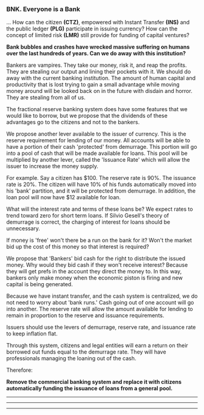 
### BNK. Everyone is a Bank

... How can the citizen **(CTZ)**, empowered with Instant Transfer **(INS)** and the public ledger **(PLG)** participate in issuing currency?  How can the concept of limited risk **(LMR)** still provide for funding of capital ventures?

**Bank bubbles and crashes have wrecked massive suffering on humans over the last hundreds of years.  Can we do away with this institution?**

Bankers are vampires.  They take our money, risk it, and reap the profits.  They are stealing our output and lining their pockets with it.  We should do away with the current banking institution.  The amount of human capital and productivity that is lost trying to gain a small advantage while moving money around will be looked back on in the future with disdain and horror.  They are stealing from all of us.

The fractional reserve banking system does have some features that we would like to borrow, but we propose that the dividends of these advantages go to the citizens and not to the bankers.

We propose another lever available to the issuer of currency.  This is the reserve requirement for lending of our money.  All accounts will be able to have a portion of their cash 'protected' from demurrage.  This portion will go into a pool of cash that will be made available for loans.  This pool will be multiplied by another lever, called the 'Issuance Rate' which will allow the issuer to increase the money supply.

For example.  Say a citizen has $100.  The reserve rate is 90%.  The issuance rate is 20%.  The citizen will have 10% of his funds automatically moved into his 'bank' partition, and it will be protected from demurrage.  In addition, the loan pool will now have $12 available for loan.

What will the interest rate and terms of these loans be?  We expect rates to trend toward zero for short term loans. If Silvio Gesell's theory of demurrage is correct, the charging of interest for loans should be unnecessary.

If money is 'free' won't there be a run on the bank for it?  Won't the market bid up the cost of this money so that interest is required?

We propose that 'Bankers' bid cash for the right to distribute the issued money.  Why would they bid cash if they won't receive interest?  Because they will get prefs in the account they direct the money to.  In this way, bankers only make money when the economic piston is firing and new capital is being generated.

Because we have instant transfer, and the cash system is centralized, we do not need to worry about 'bank runs.'  Cash going out of one account will go into another.  The reserve rate will allow the amount available for lending to remain in proportion to the reserve and issuance requirements.

Issuers should use the levers of demurrage, reserve rate, and issuance rate to keep inflation flat.

Through this system, citizens and legal entities will earn a return on their borrowed out funds equal to the demurrage rate.  They will have professionals managing the loaning out of the cash.

Therefore:

**Remove the commercial banking system and replace it with citizens automatically funding the issuance of loans from a general pool.**

----------
----------

----------









